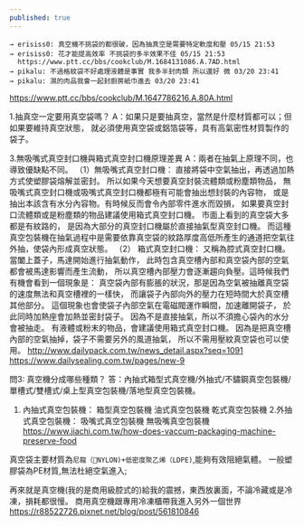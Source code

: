 ```yaml
---
published: true
---
```

```
→ erisiss0: 真空機不挑袋的都很破，因為抽真空是需要特定軟度和壓 05/15 21:53
→ erisiss0: 花才能提高效率 不挑袋的多半效果不佳 05/15 21:53
  https://www.ptt.cc/bbs/cookclub/M.1684131086.A.7AD.html
→ pikalu: 不過格紋袋不好處理液體是事實 我多半封肉類 所以還好 微 03/20 23:41
→ pikalu: 濕的肉品我會一起封廚房紙巾進去 03/20 23:41
```
  https://www.ptt.cc/bbs/cookclub/M.1647786216.A.80A.html
  
1.抽真空一定要用真空袋嗎？
A：如果只是要抽真空，當然是什麼材質都可以；但如果要維持真空狀態，
就必須使用真空袋或鋁箔袋等，具有高氣密性材質製作的袋子。

3.無吸嘴式真空封口機與箱式真空封口機原理差異
A：兩者在抽氣上原理不同，也導致優缺點不同。
（1）無吸嘴式真空封口機：
直接將袋中空氣抽出，再透過加熱方式使塑膠袋熔解並密封。
所以如果今天想要真空封裝流體類或粉塵類物品，
無吸嘴式真空封口機或吸嘴式真空封口機都極有可能會抽出想封裝的內容物，
或是抽出本該含有水分內容物。有時候反而會令內部零件進水而毀損，
如果要真空封口流體類或是粉塵類的物品建議使用箱式真空封口機。
市面上看到的真空袋大多都是有紋路的，
是因為大部分的真空封口機屬於直接抽氣型真空封口機。
而這種真空包裝機在抽氣過程中是需要依靠真空袋的紋路厚度高低所產生的通道把空氣往外抽，使袋內形成真空狀態。
（2） 箱式真空封口機：
又稱為腔式真空封口機。當闔上蓋子，馬達開始進行抽氣動作，
此時包含真空槽內部和真空袋內部的空氣都會被馬達影響而產生流動，
所以真空槽內部壓力會逐漸趨向負壓。這時候我們有機會看到一個現象是：
真空袋內部有膨脹的狀況，那是因為空氣被抽離真空袋的速度無法和真空槽裡的一樣快，
而讓袋子內部向外的壓力在短時間大於真空槽其他部分。
這個現象也會使袋子內部空氣在電磁閥運作瞬間，加速離開袋子，
於此同時加熱座會加熱並密封袋子。
因為不是直接抽氣，所以不須擔心袋內的水分會被抽走。
有液體或粉末的物品，會建議使用箱式真空封口機。
因為是把真空槽內部的空氣抽掉，袋子不需要另外的風道抽氣，
所以不需用壓紋真空袋也可以使用。
  http://www.dailypack.com.tw/news_detail.aspx?seq=1091
  https://www.dailysealing.com.tw/pages/new-9
  
問3: 真空機分成哪些種類？
答：內抽式箱型式真空機/外抽式/不鏽鋼真空包裝機/單槽式/雙槽式/桌上型真空包裝機/落地型真空包裝機。

1. 內抽式真空包裝機：
箱型真空包裝機
油式真空包裝機
乾式真空包裝機
2.外抽式真空包裝機：
吸嘴式真空包裝機
無吸嘴真空包裝機
  https://www.jiachi.com.tw/how-does-vaccum-packaging-machine-preserve-food
  
真空袋主要材質為`尼龍（NYLON)+低密度聚乙烯（LDPE)`,能夠有效阻絕氣體。
一般塑膠袋為PE材質,無法杜絕空氣進入;

再來就是真空機(我的是商用級腔式的)給我的震撼，東西放裏面，不論冷藏或是冷凍，損耗都很慢。
  商用真空機跟專用冷凍櫃帶我進入另外一個世界
  https://r88522726.pixnet.net/blog/post/561810846
